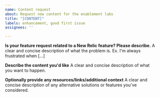 ```yaml
---
name: Content request
about: Request new content for the enablement labs
title: "[CONTENT]"
labels: enhancement, good first issue
assignees: ''

---
```


**Is your feature request related to a New Relic feature? Please describe.**
A clear and concise description of what the problem is. Ex. I'm always frustrated when [...]

**Describe the content you'd like**
A clear and concise description of what you want to happen.

**Optionally provide any resources/links/additional context**
A clear and concise description of any alternative solutions or features you've considered.
